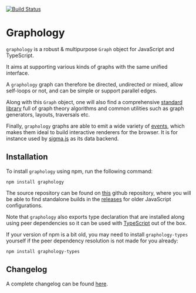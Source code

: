 [![Build Status](https://github.com/graphology/graphology/workflows/Tests/badge.svg)](https://github.com/graphology/graphology/actions)

# Graphology

`graphology` is a robust & multipurpose `Graph` object for JavaScript and TypeScript.

It aims at supporting various kinds of graphs with the same unified interface.

A `graphology` graph can therefore be directed, undirected or mixed, allow self-loops or not, and can be simple or support parallel edges.

Along with this `Graph` object, one will also find a comprehensive [standard library](https://graphology.github.io/standard-library/) full of graph theory algorithms and common utilities such as graph generators, layouts, traversals etc.

Finally, `graphology` graphs are able to emit a wide variety of [events](https://graphology.github.io/events), which makes them ideal to build interactive renderers for the browser. It is for instance used by [sigma.js](https://www.sigmajs.org/) as its data backend.

## Installation

To install `graphology` using npm, run the following command:

```
npm install graphology
```

The source repository can be found on [this](https://github.com/graphology/graphology) github repository, where you will be able to find standalone builds in the [releases](https://github.com/graphology/graphology/releases) for older JavaScript configurations.

Note that `graphology` also exports type declaration that are installed along using peer dependencies so it can be used with [TypeScript](https://www.typescriptlang.org/) out of the box.

If your version of npm is a bit old, you may need to install `graphology-types` yourself if the peer dependency resolution is not made for you already:

```
npm install graphology-types
```

## Changelog

A complete changelog can be found [here](https://github.com/graphology/graphology/blob/master/CHANGELOG.md).
